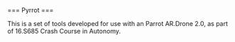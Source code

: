 === Pyrrot ===

This is a set of tools developed for use with an Parrot AR.Drone 2.0, as part of 16.S685 Crash Course in Autonomy.
